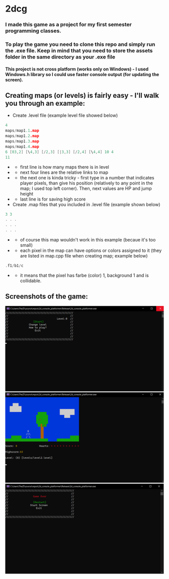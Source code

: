 # 2dcg
### I made this game as a project for my first semester programming classes.
### To play the game you need to clone this repo and simply run the .exe file. Keep in mind that you need to store the assets folder in the same directory as your .exe file
#### This project is not cross platform (works only on Windows) - I used Windows.h library so I could use faster console output (for updating the screen).

## Creating maps (or levels) is fairly easy - I'll walk you through an example:
- Create .level file (example level file showed below)
```c++
4
maps/map1.1.map
maps/map1.2.map
maps/map1.3.map
maps/map1.4.map
6 [03,2] [\4,3] [/2,3] [|3,3] [/2,4] [\4,4] 10 4
11
```
- - first line is how many maps there is in level
- - next four lines are the relative links to map
- - the next one is kinda tricky - first type in a number that indicates player pixels, than give his position (relatively to any point in the map; I used top left corner). Then, next values are HP and jump height
- - last line is for saving high score
- Create .map files that you included in .level file (example shown below)
```c++
3 3
. . .
. . .
. . .
```
- - of course this map wouldn't work in this example (becaue it's too small)
- - each pixel in the map can have options or colors assigned to it (they are listed in map.cpp file when creating map; example below)
```c++
.f1/b1/c
```
- - it means that the pixel has farbe (color) 1, background 1 and is collidable.
## Screenshots of the game:
![](screenshots/screenshot1.png)
![](screenshots/screenshot2.png)
![](screenshots/screenshot3.png)

